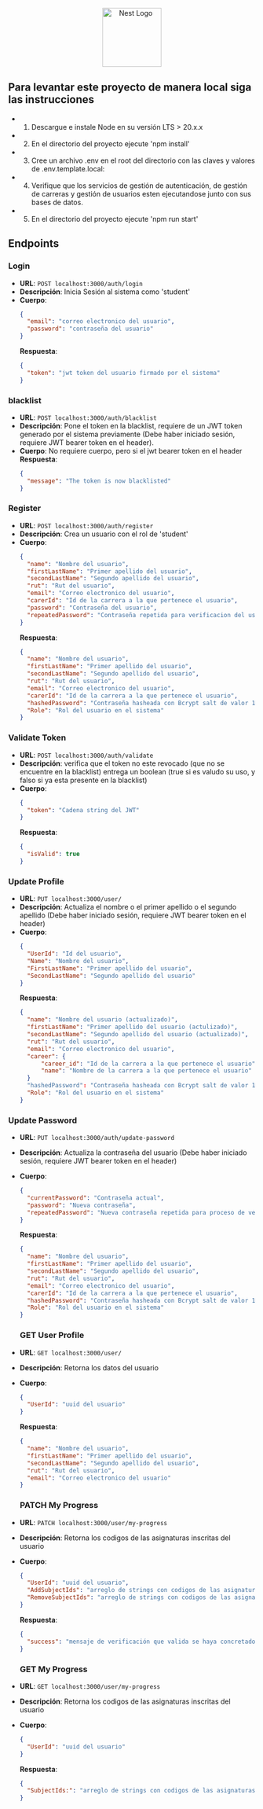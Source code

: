 <p align="center">
  <a href="http://nestjs.com/" target="blank"><img src="https://nestjs.com/img/logo-small.svg" width="120" alt="Nest Logo" /></a>
</p>

## Para levantar este proyecto de manera local siga las instrucciones

- 1. Descargue e instale Node en su versión LTS > 20.x.x
- 2. En el directorio del proyecto ejecute 'npm install'
- 3. Cree un archivo .env en el root del directorio con las claves y valores de .env.template.local:
- 4. Verifique que los servicios de gestión de autenticación, de gestión de carreras y gestión de usuarios esten ejecutandose junto con sus bases de datos.
- 5. En el directorio del proyecto ejecute 'npm run start'

## Endpoints

### Login

- **URL**: `POST localhost:3000/auth/login`
- **Descripción**: Inicia Sesión al sistema como 'student'
- **Cuerpo**:
  ```json
  {
    "email": "correo electronico del usuario",
    "password": "contraseña del usuario"
  }
  ```
  **Respuesta**:
  ```json
  {
    "token": "jwt token del usuario firmado por el sistema"
  }
  ```

### blacklist

- **URL**: `POST localhost:3000/auth/blacklist`
- **Descripción**: Pone el token en la blacklist, requiere de un JWT token generado por el sistema previamente (Debe haber iniciado sesión, requiere JWT bearer token en el header).
- **Cuerpo**: No requiere cuerpo, pero si el jwt bearer token en el header
  **Respuesta**:
  ```json
  {
    "message": "The token is now blacklisted"
  }
  ```

### Register

- **URL**: `POST localhost:3000/auth/register`
- **Descripción**: Crea un usuario con el rol de 'student'
- **Cuerpo**:
  ```json
  {
    "name": "Nombre del usuario",
    "firstLastName": "Primer apellido del usuario",
    "secondLastName": "Segundo apellido del usuario",
    "rut": "Rut del usuario",
    "email": "Correo electronico del usuario",
    "carerId": "Id de la carrera a la que pertenece el usuario",
    "password": "Contraseña del usuario",
    "repeatedPassword": "Contraseña repetida para verificacion del usuario"
  }
  ```
  **Respuesta**:
  ```json
  {
    "name": "Nombre del usuario",
    "firstLastName": "Primer apellido del usuario",
    "secondLastName": "Segundo apellido del usuario",
    "rut": "Rut del usuario",
    "email": "Correo electronico del usuario",
    "carerId": "Id de la carrera a la que pertenece el usuario",
    "hashedPassword": "Contraseña hasheada con Bcrypt salt de valor 12",
    "Role": "Rol del usuario en el sistema"
  }
  ```

### Validate Token

- **URL**: `POST localhost:3000/auth/validate`
- **Descripción**: verifica que el token no este revocado (que no se encuentre en la blacklist) entrega un boolean (true si es valudo su uso, y falso si ya esta presente en la blacklist)
- **Cuerpo**:
  ```json
  {
    "token": "Cadena string del JWT"
  }
  ```
  **Respuesta**:
  ```json
  {
    "isValid": true
  }
  ```

### Update Profile

- **URL**: `PUT localhost:3000/user/`
- **Descripción**: Actualiza el nombre o el primer apellido o el segundo apellido (Debe haber iniciado sesión, requiere JWT bearer token en el header)
- **Cuerpo**:
  ```json
  {
    "UserId": "Id del usuario",
    "Name": "Nombre del usuario",
    "FirstLastName": "Primer apellido del usuario",
    "SecondLastName": "Segundo apellido del usuario"
  }
  ```
  **Respuesta**:
  ```json
  {
    "name": "Nombre del usuario (actualizado)",
    "firstLastName": "Primer apellido del usuario (actulizado)",
    "secondLastName": "Segundo apellido del usuario (actualizado)",
    "rut": "Rut del usuario",
    "email": "Correo electronico del usuario",
    "career": {
        "career_id": "Id de la carrera a la que pertenece el usuario",
        "name": "Nombre de la carrera a la que pertenece el usuario"
    }
    "hashedPassword": "Contraseña hasheada con Bcrypt salt de valor 12",
    "Role": "Rol del usuario en el sistema"
  }
  ```

### Update Password

- **URL**: `PUT localhost:3000/auth/update-password`
- **Descripción**: Actualiza la contraseña del usuario (Debe haber iniciado sesión, requiere JWT bearer token en el header)
- **Cuerpo**:

  ```json
  {
    "currentPassword": "Contraseña actual",
    "password": "Nueva contraseña",
    "repeatedPassword": "Nueva contraseña repetida para proceso de verificación"
  }
  ```

  **Respuesta**:

  ```json
  {
    "name": "Nombre del usuario",
    "firstLastName": "Primer apellido del usuario",
    "secondLastName": "Segundo apellido del usuario",
    "rut": "Rut del usuario",
    "email": "Correo electronico del usuario",
    "carerId": "Id de la carrera a la que pertenece el usuario",
    "hashedPassword": "Contraseña hasheada con Bcrypt salt de valor 12 (actualizada)",
    "Role": "Rol del usuario en el sistema"
  }
  ```

  ### GET User Profile

- **URL**: `GET localhost:3000/user/`
- **Descripción**: Retorna los datos del usuario
- **Cuerpo**:

  ```json
  {
    "UserId": "uuid del usuario"
  }
  ```

  **Respuesta**:

  ```json
  {
    "name": "Nombre del usuario",
    "firstLastName": "Primer apellido del usuario",
    "secondLastName": "Segundo apellido del usuario",
    "rut": "Rut del usuario",
    "email": "Correo electronico del usuario"
  }
  ```

  ### PATCH My Progress

- **URL**: `PATCH localhost:3000/user/my-progress`
- **Descripción**: Retorna los codigos de las asignaturas inscritas del usuario
- **Cuerpo**:

  ```json
  {
    "UserId": "uuid del usuario",
    "AddSubjectIds": "arreglo de strings con codigos de las asignaturas a agregar",
    "RemoveSubjectIds": "arreglo de strings con codigos de las asignaturas a eliminar"
  }
  ```

  **Respuesta**:

  ```json
  {
    "success": "mensaje de verificación que valida se haya concretado el metodo "
  }
  ```

  ### GET My Progress

- **URL**: `GET localhost:3000/user/my-progress`
- **Descripción**: Retorna los codigos de las asignaturas inscritas del usuario
- **Cuerpo**:
  ```json
  {
    "UserId": "uuid del usuario"
  }
  ```
  **Respuesta**:
  ```json
  {
    "SubjectIds:": "arreglo de strings con codigos de las asignaturas ya agregadas"
  }
  ```
